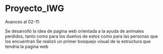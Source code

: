 # Proyecto_IWG
Avances al 02-11: 

Se desarrolló la idea de pagina web orientada a la ayuda de animales perdidos, tanto como para los dueños de estos como para las personas que los        encuentran 
Se realizó un primer bosquejo visual de la estructura que tendria la pagina web
